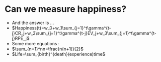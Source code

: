 # Can we measure happiness?

- And the answer is ...
- $Happiness(t)=w_0+w_1\sum_{j=1}^t\gamma^{t-j}CR_j+w_2\sum_{j=1}^t\gamma^{t-j}EV_j+w_3\sum_{j=1}^t\gamma^{t-j}RPE_j$
- Some more equations :
- $\sum_{n=1}^nn=\frac{n(n+1)}{2}$
- $Life=\sum_{birth}^{death}(experience)time$



